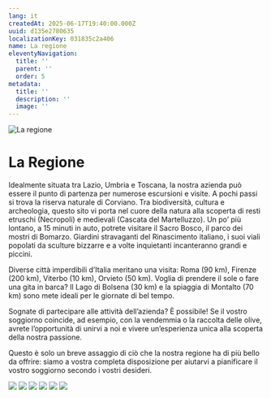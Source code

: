 ```yaml
---
lang: it
createdAt: 2025-06-17T19:40:00.000Z
uuid: d135e2780635
localizationKey: 031835c2a406
name: La regione
eleventyNavigation:
  title: ''
  parent: ''
  order: 5
metadata:
  title: ''
  description: ''
  image: ''
---
```

![La regione](/_images/sapins-arbre-ombre.webp)

# La Regione

Idealmente situata tra Lazio, Umbria e Toscana, la nostra azienda può essere il punto di partenza per numerose escursioni e visite.
A pochi passi si trova la riserva naturale di Corviano. Tra biodiversità, cultura e archeologia, questo sito vi porta nel cuore della natura alla scoperta di resti etruschi (Necropoli) e medievali (Cascata del Martelluzzo).
Un po’ più lontano, a 15 minuti in auto, potrete visitare il Sacro Bosco, il parco dei mostri di Bomarzo. Giardini stravaganti del Rinascimento italiano, i suoi viali popolati da sculture bizzarre e a volte inquietanti incanteranno grandi e piccini.

Diverse città imperdibili d’Italia meritano una visita: Roma (90 km), Firenze (200 km), Viterbo (10 km), Orvieto (50 km).
Voglia di prendere il sole o fare una gita in barca?
Il Lago di Bolsena (30 km) e la spiaggia di Montalto (70 km) sono mete ideali per le giornate di bel tempo.

Sognate di partecipare alle attività dell’azienda? È possibile!
Se il vostro soggiorno coincide, ad esempio, con la vendemmia o la raccolta delle olive, avrete l’opportunità di unirvi a noi e vivere un’esperienza unica alla scoperta della nostra passione.

Questo è solo un breve assaggio di ciò che la nostra regione ha di più bello da offrire: siamo a vostra completa disposizione per aiutarvi a pianificare il vostro soggiorno secondo i vostri desideri.

![](/_images/Photo-galerie-region4.webp) ![](/_images/Photo-galerie-region5.webp) ![](/_images/IMG_0700.webp) ![](/_images/IMG_2856.webp) ![](/_images/IMG_0713.webp) ![](/_images/IMG_0733.webp)
